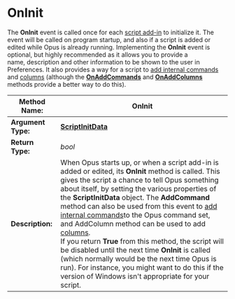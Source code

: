 # OnInit

The **OnInit** event is called once for each [script add-in](/Manual/scripting/script_add-ins/README.md) to initialize it. The event will be called on program startup, and also if a script is added or edited while Opus is already running. Implementing the **OnInit** event is optional, but highly recommended as it allows you to provide a name, description and other information to be shown to the user in Preferences. It also provides a way for a script to [add internal commands](/Manual/scripting/example_scripts/adding_a_new_internal_command.md) and [columns](/Manual/scripting/example_scripts/adding_a_new_column.md) (although the **[OnAddCommands](onaddcommands.md)** and **[OnAddColumns](onaddcolumns.md)** methods provide a better way to do this).

| **Method Name:** | OnInit |
| --- | --- |
| **Argument Type:** | **[ScriptInitData](../scripting_objects/scriptinitdata.md)** |
| **Return Type:** | *bool* |
| **Description:** | When Opus starts up, or when a script add-in is added or edited, its **OnInit** method is called. This gives the script a chance to tell Opus something about itself, by setting the various properties of the **ScriptInitData** object. The **AddCommand** method can also be used from this event to [add internal commands](/Manual/scripting/example_scripts/adding_a_new_internal_command.md)to the Opus command set, and AddColumn method can be used to add [columns](/Manual/scripting/example_scripts/adding_a_new_column.md).  <br />If you return **True** from this method, the script will be disabled until the next time **OnInit** is called (which normally would be the next time Opus is run). For instance, you might want to do this if the version of Windows isn't appropriate for your script. |

